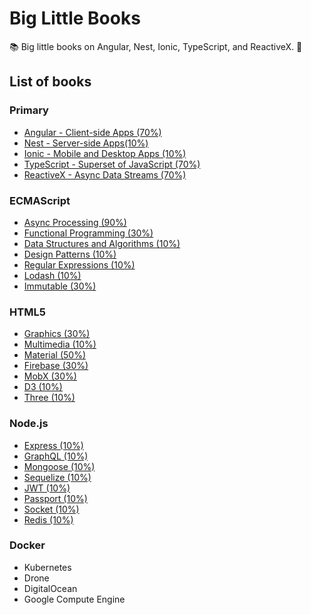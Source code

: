 # Big Little Books

:books: Big little books on Angular, Nest, Ionic, TypeScript, and ReactiveX. :memo:

## List of books

### Primary

* [Angular - Client-side Apps (70%)](https://github.com/Shyam-Chen/Big-Little-Books/blob/master/Angular/README.md)
* [Nest - Server-side Apps(10%)](https://github.com/Shyam-Chen/Big-Little-Books/blob/master/Nest/README.md)
* [Ionic - Mobile and Desktop Apps (10%)](https://github.com/Shyam-Chen/Big-Little-Books/blob/master/Ionic/README.md)
* [TypeScript - Superset of JavaScript (70%)](https://github.com/Shyam-Chen/Big-Little-Books/blob/master/TypeScript.md)
* [ReactiveX - Async Data Streams (70%)](https://github.com/Shyam-Chen/Big-Little-Books/blob/master/ReactiveX.md)

### ECMAScript

* [Async Processing (90%)](https://github.com/Shyam-Chen/Big-Little-Books/blob/master/ECMAScript/Async-Processing.md)
* [Functional Programming (30%)](https://github.com/Shyam-Chen/Big-Little-Books/blob/master/ECMAScript/Functional-Programming.md)
* [Data Structures and Algorithms (10%)](https://github.com/Shyam-Chen/Big-Little-Books/blob/master/ECMAScript/Data-Structures-and-Algorithms.md)
* [Design Patterns (10%)](https://github.com/Shyam-Chen/Big-Little-Books/blob/master/ECMAScript/Design-Patterns.md)
* [Regular Expressions (10%)](https://github.com/Shyam-Chen/Big-Little-Books/blob/master/ECMAScript/Regular-Expressions.md)
* [Lodash (10%)](https://github.com/Shyam-Chen/Big-Little-Books/blob/master/ECMAScript/Lodash.md)
* [Immutable (30%)](https://github.com/Shyam-Chen/Big-Little-Books/blob/master/ECMAScript/Immutable.md)

### HTML5

* [Graphics (30%)](https://github.com/Shyam-Chen/Big-Little-Books/blob/master/Graphics.md)
* [Multimedia (10%)](https://github.com/Shyam-Chen/Big-Little-Books/blob/master/Multimedia.md)
* [Material (50%)](https://github.com/Shyam-Chen/Big-Little-Books/blob/master/Material.md)
* [Firebase (30%)](https://github.com/Shyam-Chen/Big-Little-Books/blob/master/Firebase.md)
* [MobX (30%)](https://github.com/Shyam-Chen/Big-Little-Books/blob/master/MobX.md)
* [D3 (10%)](https://github.com/Shyam-Chen/Big-Little-Books/blob/master/D3.md)
* [Three (10%)](https://github.com/Shyam-Chen/Big-Little-Books/blob/master/Three.md)

### Node.js

* [Express (10%)](https://github.com/Shyam-Chen/Big-Little-Books/blob/master/Express.md)
* [GraphQL (10%)](https://github.com/Shyam-Chen/Big-Little-Books/blob/master/GraphQL.md)
* [Mongoose (10%)](https://github.com/Shyam-Chen/Big-Little-Books/blob/master/Mongoose.md)
* [Sequelize (10%)](https://github.com/Shyam-Chen/Big-Little-Books/blob/master/Sequelize.md)
* [JWT (10%)](https://github.com/Shyam-Chen/Big-Little-Books/blob/master/JWT.md)
* [Passport (10%)](https://github.com/Shyam-Chen/Big-Little-Books/blob/master/Passport.md)
* [Socket (10%)](https://github.com/Shyam-Chen/Big-Little-Books/blob/master/Socket.md)
* [Redis (10%)](https://github.com/Shyam-Chen/Big-Little-Books/blob/master/Redis.md)

### Docker

* Kubernetes
* Drone
* DigitalOcean
* Google Compute Engine
